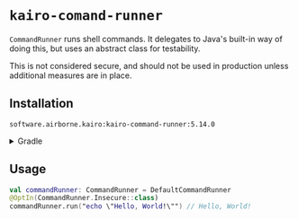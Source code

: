 # `kairo-comand-runner`

`CommandRunner` runs shell commands.
It delegates to Java's built-in way of doing this,
but uses an abstract class for testability.

This is not considered secure, and should not be used in production unless additional measures are in place.

## Installation

`software.airborne.kairo:kairo-command-runner:5.14.0`

<details>

<summary>Gradle</summary>

```kotlin
plugins {
  id("com.google.cloud.artifactregistry.gradle-plugin")
}

repositories {
  maven {
    url = uri("artifactregistry://us-central1-maven.pkg.dev/airborne-software/maven")
  }
}

dependencies {
  implementation("software.airborne.kairokairo-command-runner:5.14.0")
}
```

</details>

## Usage

```kotlin
val commandRunner: CommandRunner = DefaultCommandRunner
@OptIn(CommandRunner.Insecure::class)
commandRunner.run("echo \"Hello, World!\"") // Hello, World!
```
